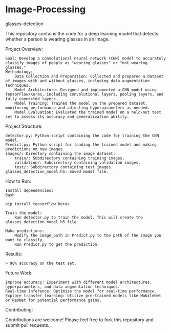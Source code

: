 # Image-Processing
glasses-detection

This repository contains the code for a deep learning model that detects whether a person is wearing glasses in an image.

Project Overview:

    Goal: Develop a convolutional neural network (CNN) model to accurately classify images of people as "wearing glasses" or "not wearing glasses."
    Methodology:
        Data Collection and Preparation: Collected and prepared a dataset of images with and without glasses, including data augmentation techniques.
        Model Architecture: Designed and implemented a CNN model using TensorFlow/Keras, including convolutional layers, pooling layers, and fully connected layers.
        Model Training: Trained the model on the prepared dataset, monitoring performance and adjusting hyperparameters as needed.
        Model Evaluation: Evaluated the trained model on a held-out test set to assess its accuracy and generalization ability.

Project Structure:

    detector.py: Python script containing the code for training the CNN model.
    Predict.py: Python script for loading the trained model and making predictions on new images.
    images/: Directory containing the image dataset:
        train/: Subdirectory containing training images.
        validation/: Subdirectory containing validation images.
        test/: Subdirectory containing test images.
    glasses_detection_model.h5: Saved model file.

How to Run:

    Install dependencies:
    Bash

    pip install tensorflow keras

    Train the model:
        Run detector.py to train the model. This will create the glasses_detection_model.h5 file.

    Make predictions:
        Modify the image_path in Predict.py to the path of the image you want to classify.
        Run Predict.py to get the prediction.

Results:

    > 90% accuracy on the test set.
 

Future Work:

    Improve accuracy: Experiment with different model architectures, hyperparameters, and data augmentation techniques.
    Real-time inference: Optimize the model for real-time performance.
    Explore transfer learning: Utilize pre-trained models like MobileNet or ResNet for potential performance gains.

Contributing:

Contributions are welcome! Please feel free to fork this repository and submit pull requests.

